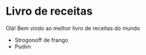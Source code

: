# Livro de receitas

Olá! Bem vindo ao melhor livro de receitas do mundo

- Strogonoff de frango
- Pudim
